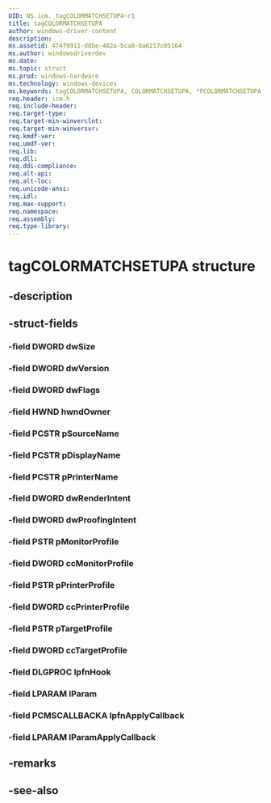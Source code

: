 ```yaml
---
UID: NS.icm._tagCOLORMATCHSETUPA~r1
title: tagCOLORMATCHSETUPA
author: windows-driver-content
description: 
ms.assetid: 474f9911-d8be-482a-bca8-6a6217c05164
ms.author: windowsdriverdev
ms.date: 
ms.topic: struct
ms.prod: windows-hardware
ms.technology: windows-devices
ms.keywords: tagCOLORMATCHSETUPA, COLORMATCHSETUPA, *PCOLORMATCHSETUPA, *LPCOLORMATCHSETUPA
req.header: icm.h
req.include-header:
req.target-type:
req.target-min-winverclnt:
req.target-min-winversvr:
req.kmdf-ver:
req.umdf-ver:
req.lib:
req.dll:
req.ddi-compliance:
req.alt-api:
req.alt-loc:
req.unicode-ansi:
req.idl:
req.max-support:
req.namespace:
req.assembly:
req.type-library:
---
```


# tagCOLORMATCHSETUPA structure

## -description



## -struct-fields

### -field DWORD dwSize			
 	
### -field DWORD dwVersion			
 	
### -field DWORD dwFlags			
 	
### -field HWND hwndOwner			
 	
### -field PCSTR pSourceName			
 	
### -field PCSTR pDisplayName			
 	
### -field PCSTR pPrinterName			
 	
### -field DWORD dwRenderIntent			
 	
### -field DWORD dwProofingIntent			
 	
### -field PSTR pMonitorProfile			
 	
### -field DWORD ccMonitorProfile			
 	
### -field PSTR pPrinterProfile			
 	
### -field DWORD ccPrinterProfile			
 	
### -field PSTR pTargetProfile			
 	
### -field DWORD ccTargetProfile			
 	
### -field DLGPROC lpfnHook			
 	
### -field LPARAM lParam			
 	
### -field PCMSCALLBACKA lpfnApplyCallback			
 	
### -field LPARAM lParamApplyCallback			
 	
## -remarks

## -see-also